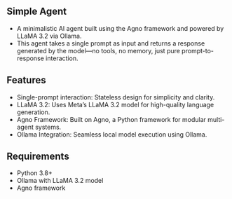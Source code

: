 ## Simple Agent ##
- A minimalistic AI agent built using the Agno framework and powered by LLaMA 3.2 via Ollama. 
- This agent takes a single prompt as input and returns a response generated by the model—no tools, no memory, just pure prompt-to-response interaction.

## Features ##
- Single-prompt interaction: Stateless design for simplicity and clarity.
- LLaMA 3.2: Uses Meta’s LLaMA 3.2 model for high-quality language generation.
- Agno Framework: Built on Agno, a Python framework for modular multi-agent systems.
- Ollama Integration: Seamless local model execution using Ollama.

## Requirements
- Python 3.8+
- Ollama with LLaMA 3.2 model
- Agno framework
